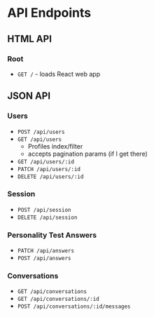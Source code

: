 # API Endpoints

## HTML API

### Root

- `GET /` - loads React web app

## JSON API

### Users

- `POST /api/users`
- `GET /api/users`
  - Profiles index/filter
  - accepts pagination params (if I get there)
- `GET /api/users/:id`
- `PATCH /api/users/:id`
- `DELETE /api/users/:id`

### Session

- `POST /api/session`
- `DELETE /api/session`

### Personality Test Answers

- `PATCH /api/answers`
- `POST /api/answers`

### Conversations

- `GET /api/conversations`
- `GET /api/conversations/:id`
- `POST /api/conversations/:id/messages`
